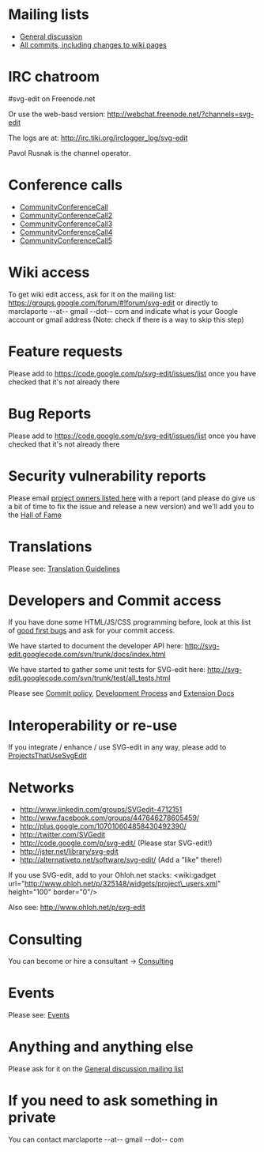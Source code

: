 # Mailing lists #
  * [General discussion](http://groups.google.com/group/svg-edit)
  * [All commits, including changes to wiki pages](http://groups.google.com/group/svg-edit-commit)

# IRC chatroom #
#svg-edit on Freenode.net

Or use the web-basd version: http://webchat.freenode.net/?channels=svg-edit

The logs are at: http://irc.tiki.org/irclogger_log/svg-edit

Pavol Rusnak is the channel operator.

# Conference calls #
  * [CommunityConferenceCall](CommunityConferenceCall.md)
  * [CommunityConferenceCall2](CommunityConferenceCall2.md)
  * [CommunityConferenceCall3](CommunityConferenceCall3.md)
  * [CommunityConferenceCall4](CommunityConferenceCall4.md)
  * [CommunityConferenceCall5](CommunityConferenceCall5.md)

# Wiki access #
To get wiki edit access, ask for it on the mailing list: https://groups.google.com/forum/#!forum/svg-edit or directly to marclaporte --at-- gmail  --dot-- com and indicate what is your Google account or gmail address (Note: check if there is a way to skip this step)

# Feature requests #
Please add to https://code.google.com/p/svg-edit/issues/list once you have checked that it's not already there

# Bug Reports #
Please add to https://code.google.com/p/svg-edit/issues/list once you have checked that it's not already there

# Security vulnerability reports #
Please email [project owners listed here](https://code.google.com/p/svg-edit/people/list) with a report (and please do give us a bit of time to fix the issue and release a new version) and we'll add you to the [Hall of Fame](HallofFame.md)

# Translations #
Please see: [Translation Guidelines](TranslationGuidelines.md)

# Developers and Commit access #
If you have done some HTML/JS/CSS programming before, look at this list of [good first bugs](http://code.google.com/p/svg-edit/issues/list?can=2&q=label%3AGood-First-Bug) and ask for your commit access.

We have started to document the developer API here: http://svg-edit.googlecode.com/svn/trunk/docs/index.html

We have started to gather some unit tests for SVG-edit here: http://svg-edit.googlecode.com/svn/trunk/test/all_tests.html

Please see [Commit policy](CommitPolicy.md), [Development Process](DevelopmentProcess.md) and [Extension Docs](ExtensionDocs.md)

# Interoperability or re-use #
If you integrate / enhance / use SVG-edit in any way, please add to [ProjectsThatUseSvgEdit](ProjectsThatUseSvgEdit.md)

# Networks #
  * http://www.linkedin.com/groups/SVGedit-4712151
  * http://www.facebook.com/groups/447646278605459/
  * http://plus.google.com/107010604858430492390/
  * http://twitter.com/SVGedit
  * http://code.google.com/p/svg-edit/ (Please star SVG-edit!)
  * http://jster.net/library/svg-edit
  * http://alternativeto.net/software/svg-edit/ (Add a "like" there!)

If you use SVG-edit, add to your Ohloh.net stacks:
&lt;wiki:gadget url="http://www.ohloh.net/p/325148/widgets/project\_users.xml" height="100" border="0"/&gt;

Also see: http://www.ohloh.net/p/svg-edit

# Consulting #
You can become or hire a consultant -> [Consulting](Consulting.md)

# Events #
Please see: [Events](Events.md)

# Anything and anything else #
Please ask for it on the [General discussion mailing list](http://groups.google.com/group/svg-edit)

# If you need to ask something in private #
You can contact marclaporte --at-- gmail  --dot-- com